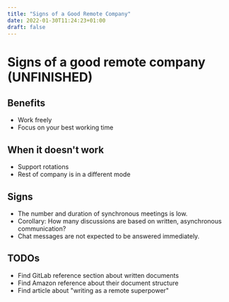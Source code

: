 ```yaml
---
title: "Signs of a Good Remote Company"
date: 2022-01-30T11:24:23+01:00
draft: false
---
```


# Signs of a good remote company (UNFINISHED)

## Benefits

- Work freely 
- Focus on your best working time

## When it doesn't work

- Support rotations
- Rest of company is in a different mode

## Signs

- The number and duration of synchronous meetings is low.
- Corollary: How many discussions are based on written, asynchronous communication?
- Chat messages are not expected to be answered immediately.

## TODOs

- Find GitLab reference section about written documents
- Find Amazon reference about their document structure
- Find article about "writing as a remote superpower"

